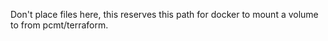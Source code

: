 Don't place files here, this reserves this path for docker to mount a volume
to from pcmt/terraform.
